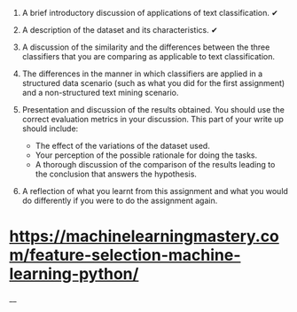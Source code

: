 1. A brief introductory discussion of applications of text classification. ✔
2. A description of the dataset and its characteristics. ✔
3. A discussion of the similarity and the differences between the three classifiers that you are comparing as applicable to text classification. 
4. The differences in the manner in which classifiers are applied in a structured data scenario (such as what you did for the first assignment) and a non-structured text mining scenario.
5. Presentation and discussion of the results obtained.  You should use the correct evaluation metrics in your discussion.  This part of your write up should include:
    * The effect of the variations of the dataset used.
    * Your perception of the possible rationale for doing the tasks.
    *  A thorough discussion of the comparison of the results leading to the conclusion that answers the hypothesis.

6. A reflection of what you learnt from this assignment and what you would do differently if you were to do the assignment again. 

# https://machinelearningmastery.com/feature-selection-machine-learning-python/


__